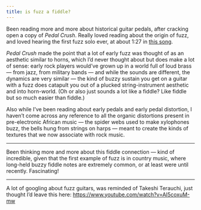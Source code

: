 ```yaml
---
title: is fuzz a fiddle?
---
```


Been reading more and more about historical guitar pedals, after cracking open a copy of _Pedal Crush_. Really loved reading about the origin of fuzz, and loved hearing the first fuzz solo ever, at about 1:27 in [this song](https://open.spotify.com/track/0dPfKBYyPmoSfoLJqeKAs4?si=ey6B3oCnTRqc8c7trW3bmw).

_Pedal Crush_ made the point that a lot of early fuzz was thought of as an aesthetic similar to horns, which I’d never thought about but does make a lot of sense: early rock players would’ve grown up in a world full of loud brass — from jazz, from military bands — and while the sounds are different, the dynamics are very similar — the kind of buzzy sustain you get on a guitar with a fuzz does catapult you out of a plucked string-instrument aesthetic and into horn-world. (Oh or also just sounds a lot like a fiddle? Like fiddle but so much easier than fiddle.)

Also while I’ve been reading about early pedals and early pedal distortion, I haven’t come across any reference to all the organic distortions present in pre-electronic African music — the spider webs used to make xylophones buzz, the bells hung from strings on harps — meant to create the kinds of textures that we now associate with rock music.

---

Been thinking more and more about this fiddle connection — kind of incredible, given that the first example of fuzz is in country music, where long-held buzzy fiddle notes are extremely common, or at least were until recently. Fascinating!

---

A lot of googling about fuzz guitars, was reminded of Takeshi Terauchi, just thought I’d leave this here: https://www.youtube.com/watch?v=AI5coxuM-mw